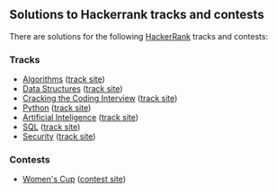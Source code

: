 ## Solutions to Hackerrank tracks and contests

There are solutions for the following [HackerRank](https://www.hackerrank.com) tracks and contests:

### Tracks

* [Algorithms](algorithms) ([track site](https://www.hackerrank.com/domains/algorithms))
* [Data Structures](data-structures) ([track site](https://www.hackerrank.com/domains/data-structures))
* [Cracking the Coding Interview](cracking-the-coding-interview) ([track site](https://www.hackerrank.com/domains/tutorials/cracking-the-coding-interview))
* [Python](python) ([track site](https://www.hackerrank.com/domains/python))
* [Artificial Inteligence](ai) ([track site](https://www.hackerrank.com/domains/ai))
* [SQL](sql) ([track site](https://www.hackerrank.com/domains/sql))
* [Security](security) ([track site](https://www.hackerrank.com/domains/security))

### Contests

* [Women's Cup](womenscup) ([contest site](https://www.hackerrank.com/womenscup))
